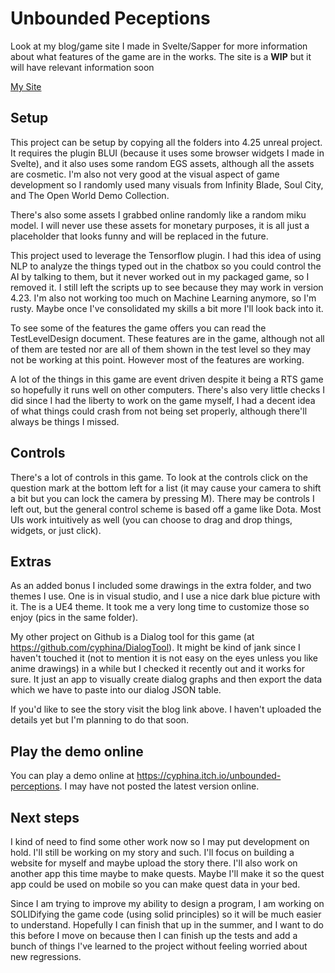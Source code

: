 # Unbounded Peceptions

Look at my blog/game site I made in Svelte/Sapper for more information about what features of the game are in the works. The site is a **WIP** but it will have relevant information soon

[My Site](https://unbounded-perceptions-blog.vercel.app/)

## Setup

This project can be setup by copying all the folders into 4.25 unreal project. It requires the plugin BLUI (because it uses some browser widgets I made in Svelte), and it also uses some random EGS assets, although all the assets are cosmetic. I'm also not very good at the visual aspect of game development so I randomly used many visuals from Infinity Blade, Soul City, and The Open World Demo Collection.

There's also some assets I grabbed online randomly like a random miku model. I will never use these assets for monetary purposes, it is all just a placeholder that looks funny and will be replaced in the future.

This project used to leverage the Tensorflow plugin. I had this idea of using NLP to analyze the things typed out in the chatbox so you could control the AI by talking to them, but it never worked out in my packaged game, so I removed it. I still left the scripts up to see because they may work in version 4.23. I'm also not working too much on Machine Learning anymore, so I'm rusty. Maybe once I've consolidated my skills a bit more I'll look back into it.

To see some of the features the game offers you can read the TestLevelDesign document. These features are in the game, although not all of them are tested nor are all of them shown in the test level so they may not be working at this point. However most of the features are working.

A lot of the things in this game are event driven despite it being a RTS game so hopefully it runs well on other computers. There's also very little checks I did since I had the liberty to work on the game myself, I had a decent idea of what things could crash from not being set properly, although there'll always be things I missed.

## Controls

There's a lot of controls in this game. To look at the controls click on the question mark at the bottom left for a list (it may cause your camera to shift a bit but you can lock the camera by pressing M). There may be controls I left out, but the general control scheme is based off a game like Dota. Most UIs work intuitively as well (you can choose to drag and drop things, widgets, or just click).

## Extras

As an added bonus I included some drawings in the extra folder, and two themes I use. One is in visual studio, and I use a nice dark blue picture with it. The is a UE4 theme. It took me a very long time to customize those so enjoy (pics in the same folder).

My other project on Github is a Dialog tool for this game (at https://github.com/cyphina/DialogTool). It might be kind of jank since I haven't touched it (not to mention it is not easy on the eyes unless you like anime drawings) in a while but I checked it recently out and it works for sure. It just an app to visually create dialog graphs and then export the data which we have to paste into our dialog JSON table.

If you'd like to see the story visit the blog link above. I haven't uploaded the details yet but I'm planning to do that soon.

## Play the demo online

You can play a demo online at https://cyphina.itch.io/unbounded-perceptions. I may have not posted the latest version online.

## Next steps

I kind of need to find some other work now so I may put development on hold. I'll still be working on my story and such. I'll focus on building a website for myself and maybe upload the story there. I'll also work on another app this time maybe to make quests. Maybe I'll make it so the quest app could be used on mobile so you can make quest data in your bed.

Since I am trying to improve my ability to design a program, I am working on SOLIDifying the game code (using solid principles) so it will be much easier to understand. Hopefully I can finish that up in the summer, and I want to do this before I move on because then I can finish up the tests and add a bunch of things I've learned to the project without feeling worried about new regressions.